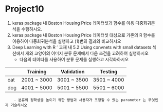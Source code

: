 # Project10

1. keras package 내 Boston Housing Price 데이터셋과 함수를 이용 다중회귀분석을 수행하시오.
2. keras package 내 Boston Housing Price 데이터셋 대상으로 기존의 R 함수를 이용하여 다중회귀분석을 실행하고 (1)번의 결과와 비교하시오
3. Deep Learning with R ’ 교재 내 5.2 Using convnets with small datasets 섹션에서 개와 고양이의 이미지 분류 문제에서 다음 조건을 고려하여 실행하시오
    - 다음의 데이터를 사용하여 분류 문제를 실행하고 시각화하시오

||Training | Validation | Testing |
|----|----|----|----|
|cat |2001 ~ 3000 |3001 ~ 3500 |3501 ~ 4000
|dog| 4001 ~ 5000 |5001 ~ 5500 |5501 ~ 6000
    
        - 분류의 정확성을 높이기 위한 방법과 사용자가 조정할 수 있는 parameter 는 무엇인지 기술하시오
